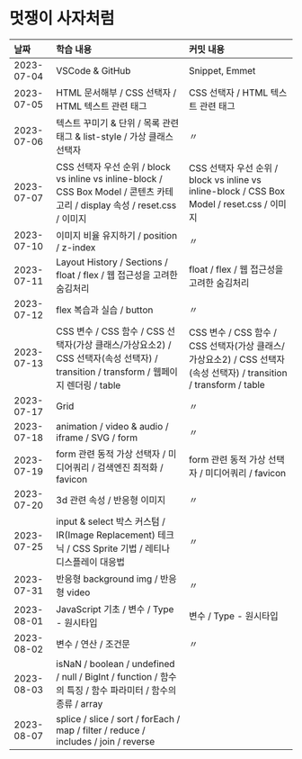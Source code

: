 # 멋쟁이 사자처럼

| 날짜       | 학습 내용                                                                                                                            | 커밋 내용                                                                                                          |
| :--------- | :----------------------------------------------------------------------------------------------------------------------------------- | :----------------------------------------------------------------------------------------------------------------- |
| 2023-07-04 | VSCode & GitHub                                                                                                                      | Snippet, Emmet                                                                                                     |
| 2023-07-05 | HTML 문서해부 / CSS 선택자 / HTML 텍스트 관련 태그                                                                                   | CSS 선택자 / HTML 텍스트 관련 태그                                                                                 |
| 2023-07-06 | 텍스트 꾸미기 & 단위 / 목록 관련 태그 & list-style / 가상 클래스 선택자                                                              | 〃                                                                                                                 |
| 2023-07-07 | CSS 선택자 우선 순위 / block vs inline vs inline-block / CSS Box Model / 콘텐츠 카테고리 / display 속성 / reset.css / 이미지         | CSS 선택자 우선 순위 / block vs inline vs inline-block / CSS Box Model / reset.css / 이미지                        |
| 2023-07-10 | 이미지 비율 유지하기 / position / z-index                                                                                            | 〃                                                                                                                 |
| 2023-07-11 | Layout History / Sections / float / flex / 웹 접근성을 고려한 숨김처리                                                               | float / flex / 웹 접근성을 고려한 숨김처리                                                                         |
| 2023-07-12 | flex 복습과 실습 / button                                                                                                            | 〃                                                                                                                 |
| 2023-07-13 | CSS 변수 / CSS 함수 / CSS 선택자(가상 클래스/가상요소2) / CSS 선택자(속성 선택자) / transition / transform / 웹페이지 렌더링 / table | CSS 변수 / CSS 함수 / CSS 선택자(가상 클래스/가상요소2) / CSS 선택자(속성 선택자) / transition / transform / table |
| 2023-07-17 | Grid                                                                                                                                 | 〃                                                                                                                 |
| 2023-07-18 | animation / video & audio / iframe / SVG / form                                                                                      | 〃                                                                                                                 |
| 2023-07-19 | form 관련 동적 가상 선택자 / 미디어쿼리 / 검색엔진 최적화 / favicon                                                                  | form 관련 동적 가상 선택자 / 미디어쿼리 / favicon                                                                  |
| 2023-07-20 | 3d 관련 속성 / 반응형 이미지                                                                                                         | 〃                                                                                                                 |
| 2023-07-25 | input & select 박스 커스텀 / IR(Image Replacement) 테크닉 / CSS Sprite 기법 / 레티나 디스플레이 대응법                               | 〃                                                                                                                 |
| 2023-07-31 | 반응형 background img / 반응형 video                                                                                                 | 〃                                                                                                                 |
| 2023-08-01 | JavaScript 기초 / 변수 / Type - 원시타입                                                                                             | 변수 / Type - 원시타입                                                                                             |
| 2023-08-02 | 변수 / 연산 / 조건문                                                                                                                 | 〃                                                                                                                 |
| 2023-08-03 | isNaN / boolean / undefined / null / BigInt / function / 함수의 특징 / 함수 파라미터 / 함수의 종류 / array                           |
| 2023-08-07 | splice / slice / sort / forEach / map / filter / reduce / includes / join / reverse                                                  |
